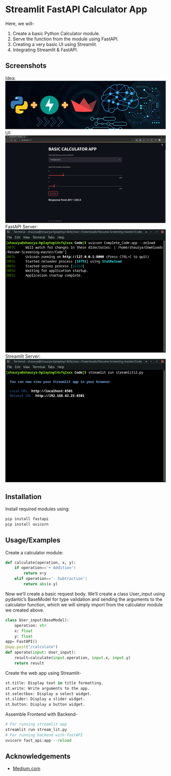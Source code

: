 
# Streamlit FastAPI Calculator App

Here, we will-
1) Create a basic Python Calculator module.
2) Serve the function from the module using FastAPI.
3) Creating a very basic UI using Streamlit.
4) Integrating Streamlit & FastAPI.


## Screenshots
Idea:
![App Screenshot](https://raw.githubusercontent.com/shaurya121/Streamlit-FastAPI-Calculator/main/Idea.png)
UI:
![App Screenshot](https://raw.githubusercontent.com/shaurya121/Streamlit-FastAPI-Calculator/main/Screenshots/Streamlit_frontend.png)
FastAPI Server:
![App Screenshot](https://raw.githubusercontent.com/shaurya121/Streamlit-FastAPI-Calculator/main/Screenshots/FastAPI_server.png)
Streamlit Server:
![App Screenshot](https://raw.githubusercontent.com/shaurya121/Streamlit-FastAPI-Calculator/main/Screenshots/streamlit_server.png)

## Installation

Install required modules using:

```python
pip install fastapi
pip install uvicorn
```
## Usage/Examples
Create a calculator module:
```python
def calculate(operation, x, y):
	if operation=='+ Addition':
		return x+y
	elif operation=='- Subtraction':
		return abs(x-y)
```


Now we’ll create a basic request body. We’ll create a class User_input using pydantic’s BaseModel for type validation and sending the arguments to the calculator function, which we will simply import from the calculator module we created above.
```python
class User_input(BaseModel):
	operation: str
	x: float
	y: float
app= FastAPI()
@app.post("/calculate")
def operate(input: User_input):
	result=calculate(input.operation, input.x, input.y)
	return result
```

Create the web app using Streamlit-
```python
st.title: Display text in title formatting.
st.write: Write arguments to the app.
st.selectbox: Display a select widget.
st.slider: Display a slider widget.
st.button: Display a button widget.
```


Assemble Frontend with Backend-
```python
# For running streamlit app
streamlit run stream_lit.py
# For running backend with FastAPI
uvicorn fast_api:app --reload
```


## Acknowledgements

 - [Medium.com](https://medium.com/codex/streamlit-fastapi-%EF%B8%8F-the-ingredients-you-need-for-your-next-data-science-recipe-ffbeb5f76a92)
 
 

